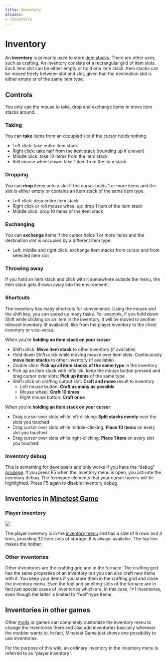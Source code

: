 ```yaml
---
title: Inventory
aliases:
- /Inventory
---
```


# Inventory

An **inventory** is primarily used to store [item stacks](https://dev.luanti.org/item-stack). There are other uses, such as crafting. An inventory consists of a rectangular grid of item slots. Each item slot can be either empty or hold one item stack. Item stacks can be moved freely between slot and slot, given that the destination slot is either empty or of the same item type.

Controls
--------

You only use the mouse to take, drop and exchange items to move item stacks around.

### Taking

You can **take** items from an occupied slot if the cursor holds nothing.

*   Left click: take entire item stack
*   Right click: take half from the item stack (rounding up if uneven)
*   Middle click: take 10 items from the item stack
*   Roll mouse wheel down: take 1 item from the item stack

### Dropping

You can **drop** items onto a slot if the cursor holds 1 or more items and the slot is either empty or contains an item stack of the same item type.

*   Left click: drop entire item stack
*   Right click or roll mouse wheel up: drop 1 item of the item stack
*   Middle click: drop 10 items of the item stack

### Exchanging

You can **exchange** items if the cursor holds 1 or more items and the destination slot is occupied by a different item type.

*   Left, middle and right click: exchange item stacks from cursor and from selected item slot

### Throwing away

If you hold an item stack and click with it somewhere outside the menu, the item stack gets thrown away into the environment.

### Shortcuts

The inventory has many shortcuts for convenience. Using the mouse and the shift key, you can speed up many tasks. For example, if you hold down Shift while clicking on an item in the inventory, it will be moved to another relevant inventory (if available), like from the player inventory to the chest inventory or vice-versa.

When you're **holding no item stack on your cursor**:

*   Shift+click: **Move item stack** to other inventory (if available)
*   Hold down Shift+click while moving mouse over item slots: Continuously **move item stacks** to other inventory (if available)
*   Double click: **Pick up all item stacks of the same type** in the inventory
*   Pick up an item stack with leftclick, keep the mouse button pressed and drag cursor over slots: **Pick up items** of the same type
*   Shift+click on crafting output slot: **Craft and move** result to inventory
    *   Left mouse button: **Craft as many as possible**
    *   Mouse wheel: **Craft 10 times**
    *   Right mouse button: **Craft once**

When you're **holding an item stack on your cursor**:

*   Drag cursor over slots while left-clicking: **Split stacks evenly** over the slots you touched
*   Drag cursor over slots while middle-clicking: **Place 10 items** on every slot you touched
*   Drag cursor over slots while right-clicking: **Place 1 item** on every slot you touched

### Inventory debug

This is something for developers and only works if you have the “debug” [privilege](https://dev.luanti.org/privileges). If you press F5 when the inventory menu is open, you activate the inventory debug. The formspec elements that your cursor hovers will be highlighted. Press F5 again to disable inventory debug.

Inventories in [Minetest Game](https://content.luanti.org/packages/Minetest/minetest_game/)
-------------------------------------------------------------------------------------------

### Player inventory

[![](https://dev.luanti.org/images/thumb/d/db/Inventory.png/250px-Inventory.png)](https://dev.luanti.org/File:Inventory.png)

The player inventory is in the [inventory menu](https://dev.luanti.org/inventory-menu) and has a size of 8 rows and 4 lines, providing 32 item slots of storage. It is always available. The top line makes the hotbar.

### Other inventories

Other inventories are the crafting grid and in the furnace. The crafting grid has the same properties of an inventory but you can also craft new items with it. You keep your items if you store them in the crafting grid and close the inventory menu. Even the fuel and smelting slots of the furnace are in fact just special cases of inventories which are, in this case, 1×1 inventories, even though the latter is limited to “fuel”-type items.

Inventories in other games
--------------------------

Other [mods](https://dev.luanti.org/mods) or games can completely customize the inventory menu to change the inventories there and also add inventories basically wherever the modder wants to. In fact, Minetest Game just shows one possibility to use inventories.

For the purpose of this wiki, an ordinary inventory in the inventory menu is referred to as “player inventory”.
